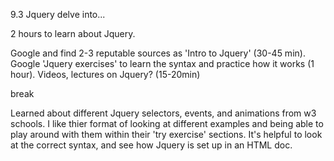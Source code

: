 9.3 Jquery delve into...

2 hours to learn about Jquery. 

Google and find 2-3 reputable sources as 'Intro to Jquery' (30-45 min).
Google 'Jquery exercises' to learn the syntax and practice how it works (1 hour).
Videos, lectures on Jquery? (15-20min)

break

Learned about different Jquery selectors, events, and animations from w3 schools. I like thier format of looking at different examples and being able to play around with them within their 'try exercise' sections. It's helpful to look at the correct syntax, and see how Jquery is set up in an HTML doc. 

